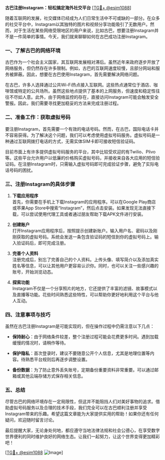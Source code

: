 **古巴注册Instagram：轻松搞定海外社交平台** [[TG💪+ @esim1088](https://t.me/s/esim1088)]

随着互联网的发展，社交媒体已经成为人们日常生活中不可或缺的一部分。在众多的社交平台中，Instagram以其独特的图片和视频分享功能吸引了无数用户。然而，对于生活在某些网络受限地区的用户来说，比如古巴，想要注册Instagram并不是一件简单的事情。今天，我们就来聊聊如何在古巴成功注册Instagram。

### 一、了解古巴的网络环境

古巴作为一个社会主义国家，其互联网发展相对滞后。虽然近年来政府逐步开放了网络服务，但仍然存在许多限制。例如，古巴的互联网速度较慢，且部分网站和服务被屏蔽。因此，想要在古巴使用Instagram，首先需要解决网络问题。

在古巴，许多人选择通过公共Wi-Fi热点接入互联网。这些热点通常位于酒店、咖啡馆或特定的公共场所。虽然这些地点提供了基本的上网服务，但速度和稳定性往往不尽如人意。此外，由于网络监控的存在，直接访问Instagram可能会触发安全警报。因此，我们需要寻找更加稳妥的方法来完成注册过程。

### 二、准备工作：获取虚拟号码

要注册Instagram，首先需要一个有效的电话号码。然而，在古巴，国际电话卡并不容易获得。为了解决这个问题，我们可以考虑使用虚拟号码服务。虚拟号码是一种通过互联网拨打电话的方式，无需实体SIM卡即可接收短信验证码。

目前市面上有许多提供虚拟号码服务的平台，其中比较受欢迎的有Twilio、Plivo等。这些平台允许用户以低廉的价格购买虚拟号码，并接收来自各大应用的短信验证码。在注册Instagram时，只需输入虚拟号码即可完成验证步骤，避免了实际电话号码的困扰。

### 三、注册Instagram的具体步骤

1. **下载应用程序**  
   首先，你需要在手机上下载Instagram的应用程序。可以在Google Play商店或苹果App Store中搜索“Instagram”，然后点击安装。如果发现无法直接下载，可以尝试使用代理工具或者通过朋友帮助下载APK文件进行安装。

2. **创建账户**  
   打开Instagram应用程序后，按照提示创建新账户。输入用户名、密码以及刚刚获取的虚拟号码。系统会发送一条包含验证码的短信到你的虚拟号码上。输入验证码后，即可完成注册。

3. **完善个人资料**  
   注册完成后，别忘了完善自己的个人资料。上传头像、填写简介以及添加真实姓名等信息，可以让其他用户更容易认识你。同时，也可以关注一些感兴趣的账号，开始浏览动态。

4. **探索功能**  
   Instagram不仅是一个分享照片的地方，它还提供了丰富的滤镜、故事模式以及直播等功能。花些时间熟悉这些特性，可以帮助你更好地利用这个平台与他人互动。

### 四、注意事项与技巧

虽然在古巴注册Instagram是可能实现的，但在操作过程中仍需注意以下几点：

- **保持耐心**：由于网络条件较差，整个注册过程可能会花费更多时间。遇到加载缓慢的情况时，请稍作等待。
  
- **保护隐私**：首次登录时，建议不要随意公开个人信息，尤其是地理位置等内容。待熟悉平台规则后再逐步调整设置。

- **备份数据**：为了防止意外丢失账号，定期备份重要资料非常重要。可以通过邮箱或其他云端存储方式保存相关信息。

### 五、总结

尽管古巴的网络环境存在一定局限性，但这并不能阻挡人们对美好事物的追求。借助虚拟号码服务以及合理的技术手段，我们完全可以在古巴顺利注册并享受Instagram带来的乐趣。希望这篇文章能为大家提供实用的帮助！如果你还有任何疑问，欢迎随时留言讨论。

最后提醒大家，无论身处何地，都应遵守当地法律法规和社会公德心，在享受数字世界便利的同时维护良好的网络生态。让我们一起努力，让这个世界变得更加精彩吧！

[[TG💪+ @esim1088](https://t.me/s/esim1088) ![Image](https://i.postimg.cc/4NQfJmqS/Snipaste-2025-05-13-00-14-12.png)]